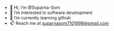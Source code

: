 - 👋 Hi, I’m @Suparna-Som
- 👀 I’m interested in software development
- 🌱 I’m currently learning github
- 📫 Reach me at suparnasom7101998@gmail.com

<!---
Suparna-Som/Suparna-Som is a ✨ special ✨ repository because its `README.md` (this file) appears on your GitHub profile.
You can click the Preview link to take a look at your changes.
--->
